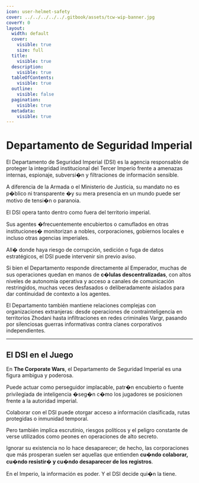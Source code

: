 ```yaml
---
icon: user-helmet-safety
cover: ../../../../../.gitbook/assets/tcw-wip-banner.jpg
coverY: 0
layout:
  width: default
  cover:
    visible: true
    size: full
  title:
    visible: true
  description:
    visible: true
  tableOfContents:
    visible: true
  outline:
    visible: false
  pagination:
    visible: true
  metadata:
    visible: true
---
```


# Departamento de Seguridad Imperial

El Departamento de Seguridad Imperial (DSI) es la agencia responsable de proteger la integridad institucional del Tercer Imperio frente a amenazas internas, espionaje, subversi�n y filtraciones de información sensible.

A diferencia de la Armada o el Ministerio de Justicia, su mandato no es p�blico ni transparente �y su mera presencia en un mundo puede ser motivo de tensi�n o paranoia.

El DSI opera tanto dentro como fuera del territorio imperial.

Sus agentes �frecuentemente encubiertos o camuflados en otras instituciones� monitorizan a nobles, corporaciones, gobiernos locales e incluso otras agencias imperiales.

All� donde haya riesgo de corrupción, sedición o fuga de datos estratégicos, el DSI puede intervenir sin previo aviso.

Si bien el Departamento responde directamente al Emperador, muchas de sus operaciones quedan en manos de **c�lulas descentralizadas**, con altos niveles de autonomía operativa y acceso a canales de comunicación restringidos, muchas veces desfasados o deliberadamente aislados para dar continuidad de contexto a los agentes.

El Departamento también mantiene relaciones complejas con organizaciones extranjeras: desde operaciones de contrainteligencia en territorios Zhodani hasta infiltraciones en redes criminales Vargr, pasando por silenciosas guerras informativas contra clanes corporativos independientes.

***

## El DSI en el Juego

En **The Corporate Wars**, el Departamento de Seguridad Imperial es una figura ambigua y poderosa.

Puede actuar como perseguidor implacable, patr�n encubierto o fuente privilegiada de inteligencia �seg�n c�mo los jugadores se posicionen frente a la autoridad imperial.

Colaborar con el DSI puede otorgar acceso a información clasificada, rutas protegidas o inmunidad temporal.

Pero también implica escrutinio, riesgos políticos y el peligro constante de verse utilizados como peones en operaciones de alto secreto.

Ignorar su existencia no lo hace desaparecer; de hecho, las corporaciones que más prosperan suelen ser aquellas que entienden **cu�ndo colaborar, cu�ndo resistir� y cu�ndo desaparecer de los registros**.

En el Imperio, la información es poder. Y el DSI decide qui�n la tiene.
